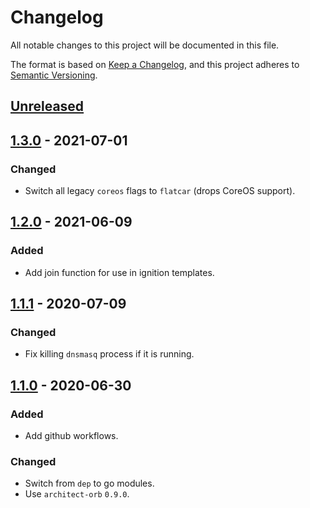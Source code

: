 # Changelog

All notable changes to this project will be documented in this file.

The format is based on [Keep a Changelog](https://keepachangelog.com/en/1.0.0/),
and this project adheres to [Semantic Versioning](https://semver.org/spec/v2.0.0.html).

## [Unreleased]

## [1.3.0] - 2021-07-01

### Changed

- Switch all legacy `coreos` flags to `flatcar` (drops CoreOS support).

## [1.2.0] - 2021-06-09

### Added

- Add join function for use in ignition templates.

## [1.1.1] - 2020-07-09

### Changed

- Fix killing `dnsmasq` process if it is running.

## [1.1.0] - 2020-06-30

### Added

- Add github workflows.

### Changed

- Switch from `dep` to go modules.
- Use `architect-orb` `0.9.0`.

[Unreleased]: https://github.com/giantswarm/mayu/compare/v1.3.0...HEAD
[1.3.0]: https://github.com/giantswarm/mayu/compare/v1.2.0...v1.3.0
[1.2.0]: https://github.com/giantswarm/mayu/compare/v1.1.1...v1.2.0
[1.1.1]: https://github.com/giantswarm/mayu/compare/v1.1.0...v1.1.1
[1.1.0]: https://github.com/giantswarm/mayu/releases/tag/v1.1.0
